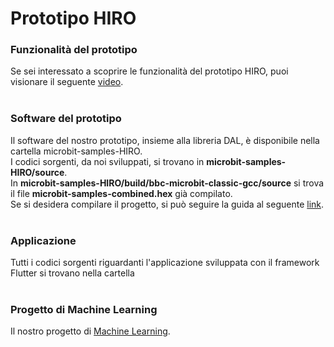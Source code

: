 # Prototipo HIRO

### Funzionalità del prototipo
Se sei interessato a scoprire le funzionalità del prototipo HIRO, puoi visionare il seguente [video](https://youtu.be/x8loR7-OCnQ). <br> <br>

### Software del prototipo
Il software del nostro prototipo, insieme alla libreria DAL, è disponibile nella cartella microbit-samples-HIRO.<br>
I codici sorgenti, da noi sviluppati, si trovano in <b>microbit-samples-HIRO/source</b>.<br>
In <b>microbit-samples-HIRO/build/bbc-microbit-classic-gcc/source</b> si trova il file <b>microbit-samples-combined.hex</b> già compilato.<br>
Se si desidera compilare il progetto, si può seguire la guida al seguente [link](https://lancaster-university.github.io/microbit-docs/offline-toolchains/). <br> <br>

### Applicazione
Tutti i codici sorgenti riguardanti l'applicazione sviluppata con il framework Flutter si trovano nella cartella <br><br>

### Progetto di Machine Learning
Il nostro progetto di [Machine Learning](https://colab.research.google.com/drive/1DWXJCYFagaRwXk9cvUQ4ucVTA527xKEV?usp=sharing).
